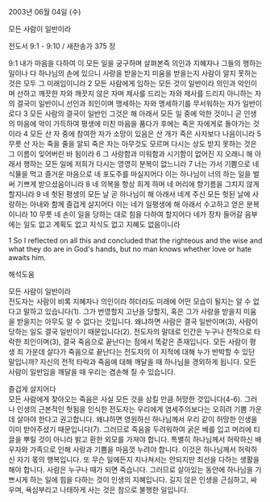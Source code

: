 2003년 06월 04일 (수)

모든 사람이 일반이라



전도서 9:1 - 9:10 / 새찬송가 375 장


9:1 내가 마음을 다하여 이 모든 일을 궁구하며 살펴본즉 의인과 지혜자나 그들의 행하는 일이나 다 하나님의 손에 있으니 사랑을 받을는지 미움을 받을는지 사람이 알지 못하는 것은 모두 그 미래임이니라 2 모든 사람에게 임하는 모든 것이 일반이라 의인과 악인이며 선하고 깨끗한 자와 깨끗지 않은 자며 제사를 드리는 자와 제사를 드리지 아니하는 자의 결국이 일반이니 선인과 죄인이며 맹세하는 자와 맹세하기를 무서워하는 자가 일반이로다 3 모든 사람의 결국이 일반인 그것은 해 아래서 모든 일 중에 악한 것이니 곧 인생의 마음에 악이 가득하여 평생에 미친 마음을 품다가 후에는 죽은 자에게로 돌아가는 것이라 4 모든 산 자 중에 참여한 자가 소망이 있음은 산 개가 죽은 사자보다 나음이니라 5 무릇 산 자는 죽을 줄을 알되 죽은 자는 아무것도 모르며 다시는 상도 받지 못하는 것은 그 이름이 잊어버린 바 됨이라 6 그 사랑함과 미워함과 시기함이 없어진 지 오래니 해 아래서 행하는 모든 일에 저희가 다시는 영영히 분복이 없느니라 7 너는 가서 기쁨으로 네 식물을 먹고 즐거운 마음으로 네 포도주를 마실지어다 이는 하나님이 너의 하는 일을 벌써 기쁘게 받으셨음이니라 8 네 의복을 항상 희게 하며 네 머리에 향기름을 그치지 않게 할지니라 9 네 헛된 평생의 모든 날 곧 하나님이 해 아래서 네게 주신 모든 헛된 날에 사랑하는 아내와 함께 즐겁게 살지어다 이는 네가 일평생에 해 아래서 수고하고 얻은 분복이니라 10 무릇 네 손이 일을 당하는 대로 힘을 다하여 할지어다 네가 장차 들어갈 음부에는 일도 없고 계획도 없고 지식도 없고 지혜도 없음이니라 

1 So I reflected on all this and concluded that the righteous and the wise and what they do are in God's hands, but no man knows whether love or hate awaits him.

해석도움





모든 사람이 일반이라  
전도자는 사람이 비록 지혜자나 의인이라 하더라도 미래에 어떤 모습이 될지는 알 수 없다고 말하고 있습니다(1). 그가 번영할지 고난을 당할지, 혹은 그가 사랑을 받을지 미움을 받을지는 아무도 알 수 없다는 것입니다. 왜냐하면 사람은 결국 일반이며(3), 사람이 당하는 일도 결국 일반이기 때문입니다(2). 전도자의 말대로 인간은 누구나 전적으로 타락한 죄인이며(3), 결국 죽음으로 끝난다는 점에서 똑같은 존재입니다. 모든 사람이 평생 죄 가운데 살다가  죽음으로 끝난다는 전도자의 이 지적에 대해 누가 반박할 수 있단 말입니까? 자신의 전적 타락과 죽음에 대해 깨달을 때 하나님을 경외하게 됩니다. 모든 사람이 일반임을 깨달을 때 우리는 겸손해 질 수 있습니다.

즐겁게 살지어다  
모든 사람에게 찾아오는 죽음은 사실 모든 것을 삼킬 만큼 허망한 것입니다(4-6). 그러나 인생의 근본적인 헛됨을 인식한 전도자는 우리에게 염세주의보다는 오히려 기쁨 가운데 살아야 한다고 권고합니다. 왜냐하면 영원하신 하나님께서 우리 같이 허망한 인생을 이미 받아주셨기 때문입니다(7). 그러므로 죽음을 두려워하여 굵은 베를 입고 머리에 티끌을 뿌릴 것이 아니라 밝고 환한 외모를 가져야 합니다. 특별히 하나님께서 허락하신 배우자와 가족으로 인해 사랑과 기쁨을 마음껏 누려야 합니다. 이것은 하나님께서 허락하신 자기 몫의 행복입니다. 또 무슨 일에든지 지나쳐서는 안되지만 최선을 다하는 생활을 해야 합니다. 사람은 누구나 때가 되면 죽습니다. 그러므로 살아있는 동안에 하나님을 기쁘시게 하는 일에 힘을 다하는 것이 인생의 지혜입니다. 길지 않은 인생을 근심하고, 싸우며, 욕심부리고 나태하게 사는 것은 참으로 불행한 일입니다.